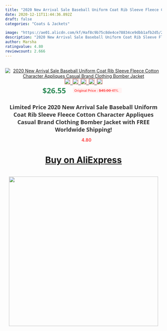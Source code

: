 ```yaml
---
title: "2020 New Arrival Sale Baseball Uniform Coat Rib Sleeve Fleece Cotton Character Appliques Casual Brand Clothing Bomber Jacket"
date: 2020-12-11T11:44:36.892Z
draft: false
categories: "Coats & Jackets"

image: "https://ae01.alicdn.com/kf/Haf8c9b75c8de4ce78834ce9dbb1afb2d5/2020-New-Arrival-Sale-Baseball-Uniform-Coat-Rib-Sleeve-Fleece-Cotton-Character-Appliques-Casual-Brand-Clothing.jpg"
description: "2020 New Arrival Sale Baseball Uniform Coat Rib Sleeve Fleece Cotton Character Appliques Casual Brand Clothing Bomber Jacket"
author: Marsha
ratingvalue: 4.80
reviewcount: 2.666
---
```

<br>
<div style="text-align: center;">
<a href="https://s.click.aliexpress.com/e/_A9E6UV" target="_blank" rel="nofollow noopener noreferrer"><img alt="2020 New Arrival Sale Baseball Uniform Coat Rib Sleeve Fleece Cotton Character Appliques Casual Brand Clothing Bomber Jacket" class="magnifier-image" src="https://ae01.alicdn.com/kf/Haf8c9b75c8de4ce78834ce9dbb1afb2d5/2020-New-Arrival-Sale-Baseball-Uniform-Coat-Rib-Sleeve-Fleece-Cotton-Character-Appliques-Casual-Brand-Clothing.jpg_640x640.jpg">
<br>
<img style="border:1px solid salmon" src="https://ae01.alicdn.com/kf/Haf8c9b75c8de4ce78834ce9dbb1afb2d5/2020-New-Arrival-Sale-Baseball-Uniform-Coat-Rib-Sleeve-Fleece-Cotton-Character-Appliques-Casual-Brand-Clothing.jpg_120x120.jpg">&nbsp;&nbsp;<img style="border:1px solid salmon" src="https://ae01.alicdn.com/kf/H92105dadc28945e8a447f2483d0bb691V/2020-New-Arrival-Sale-Baseball-Uniform-Coat-Rib-Sleeve-Fleece-Cotton-Character-Appliques-Casual-Brand-Clothing.jpg_120x120.jpg">&nbsp;&nbsp;<img style="border:1px solid salmon" src="https://ae01.alicdn.com/kf/H33054fd4113e422f9b3d3e4783eda836q/2020-New-Arrival-Sale-Baseball-Uniform-Coat-Rib-Sleeve-Fleece-Cotton-Character-Appliques-Casual-Brand-Clothing.jpg_120x120.jpg">&nbsp;&nbsp;<img style="border:1px solid salmon" src="https://ae01.alicdn.com/kf/Hc6328666b0fa4a959c408ca8515170b16/2020-New-Arrival-Sale-Baseball-Uniform-Coat-Rib-Sleeve-Fleece-Cotton-Character-Appliques-Casual-Brand-Clothing.jpg_120x120.jpg">&nbsp;&nbsp;<img style="border:1px solid salmon" src="https://ae01.alicdn.com/kf/H90ae5f0ac0ea4f018dec122f4acd8122D/2020-New-Arrival-Sale-Baseball-Uniform-Coat-Rib-Sleeve-Fleece-Cotton-Character-Appliques-Casual-Brand-Clothing.jpg_120x120.jpg"></a></div><br0>
<div style="text-align: center;"><span style="background-color: white; border: 0px; box-sizing: border-box; color: seagreen; display: inline-block; font-family: &quot;open sans&quot; , &quot;arial&quot; , &quot;helvetica&quot; , sans-serif , &quot;heiti&quot;; font-size: 24px; font-stretch: inherit; font-weight: 700; line-height: inherit; margin: 0px 10px 0px 0px; padding: 0px; vertical-align: middle;">$26.55 </span>
<span style="background: rgb(255 , 241 , 241); border-radius: 3px; border: 0px; box-sizing: border-box; color: #ff4747; display: inline-block; font-family: inherit; font-size: 12px; font-stretch: inherit; font-style: inherit; font-variant: inherit; font-weight: 600; line-height: inherit; margin: 0px; padding: 2px 5px; transform: scale(0.9); vertical-align: middle;">Original Price : <b style="text-decoration: line-through;">$45.00 </b> 41%&nbsp;&nbsp;</span></div>
<h1 style="color: #333333; display: inline-block; font-family: &quot;open sans&quot; , &quot;arial&quot; , &quot;helvetica&quot; , sans-serif , &quot;heiti&quot;; font-size: 18px; font-stretch: inherit; font-weight: 700; text-align: center;">Limited Price 2020 New Arrival Sale Baseball Uniform Coat Rib Sleeve Fleece Cotton Character Appliques Casual Brand Clothing Bomber Jacket with FREE Worldwide Shipping!</h1>
<div style="color: #ff4747; text-align: center;">
<img src="https://4.bp.blogspot.com/-M0ZcTcb-5uY/XleCXlxnR4I/AAAAAAAAAEc/OrjgMkXV1oMQFaCRZj5HQwOCBcu3w1FegCPcBGAYYCw/s1600/star.png" style="height: 15px;">&nbsp;<b>4.80</b></div>
<div class="button_cont" align="center"><a class="buynow_a" href="https://s.click.aliexpress.com/e/_A9E6UV" target="_blank" rel="nofollow noopener noreferrer"><H1>Buy on AliExpress</H1></a></div><br>
<div class="separator" style="clear: both; text-align: center;">
<img src="https://lh3.googleusercontent.com/-pTy5HemUv9M/XlePHvY0dAI/AAAAAAAAAE4/0nX5iRUoIWY8eMW9Dpxeirr157OZliDIgCLcBGAsYHQ/s1600/badge.gif" width="480">
</div>
